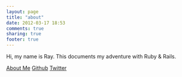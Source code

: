 ```yaml
---
layout: page
title: "about"
date: 2012-03-17 18:53
comments: true
sharing: true
footer: true
---
```


Hi, my name is Ray. This documents my adventure with Ruby & Rails.

<a href="http://www.about.me/raywu">About Me</a>
<a href="http://www.github.com/raywu">Github</a>
<a href="http://www.twitter.com/raymond_wu">Twitter</a>

